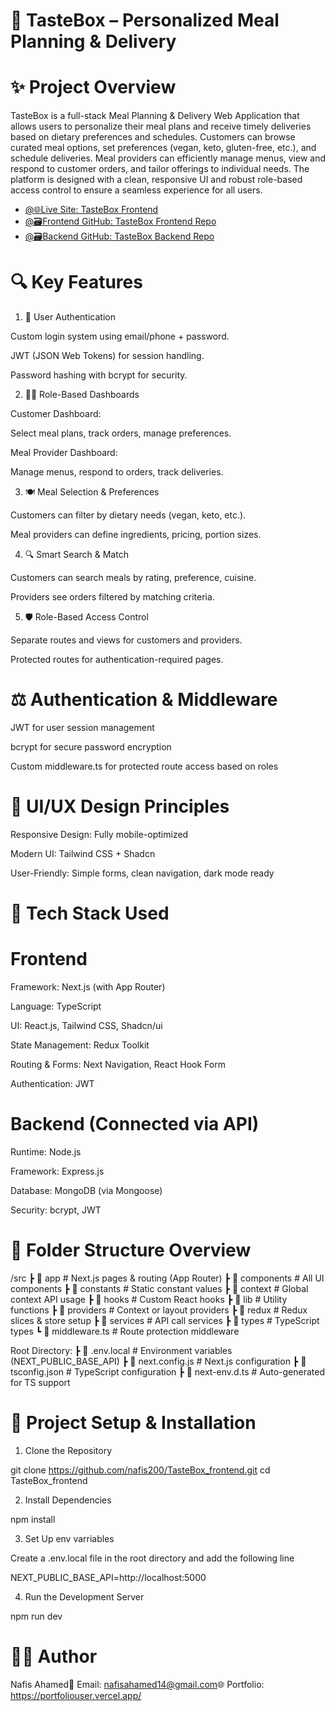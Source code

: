 # 🍱 TasteBox – Personalized Meal Planning & Delivery

# ✨ Project Overview

TasteBox is a full-stack Meal Planning & Delivery Web Application that allows users to personalize their meal plans and receive timely deliveries based on dietary preferences and schedules. Customers can browse curated meal options, set preferences (vegan, keto, gluten-free, etc.), and schedule deliveries. Meal providers can efficiently manage menus, view and respond to customer orders, and tailor offerings to individual needs. The platform is designed with a clean, responsive UI and robust role-based access control to ensure a seamless experience for all users.



- [@🌐Live Site: TasteBox Frontend](https://meal-shop-frontend.vercel.app/) 
- [@🗃️Frontend GitHub: TasteBox Frontend Repo](https://github.com/nafis200/portfolio-backend) 
- [@🗃️Backend GitHub: TasteBox Backend Repo](https://github.com/nafis200/assignment-6-frontend) 


# 🔍 Key Features

1. 🔐 User Authentication

Custom login system using email/phone + password.

JWT (JSON Web Tokens) for session handling.

Password hashing with bcrypt for security.

2. 🧑‍🍳 Role-Based Dashboards

Customer Dashboard:

Select meal plans, track orders, manage preferences.

Meal Provider Dashboard:

Manage menus, respond to orders, track deliveries.

3. 🍽️ Meal Selection & Preferences

Customers can filter by dietary needs (vegan, keto, etc.).

Meal providers can define ingredients, pricing, portion sizes.

4. 🔍 Smart Search & Match

Customers can search meals by rating, preference, cuisine.

Providers see orders filtered by matching criteria.

5. 🛡️ Role-Based Access Control

Separate routes and views for customers and providers.

Protected routes for authentication-required pages.



# ⚖️ Authentication & Middleware

JWT for user session management

bcrypt for secure password encryption

Custom middleware.ts for protected route access based on roles

# 📱 UI/UX Design Principles

Responsive Design: Fully mobile-optimized

Modern UI: Tailwind CSS + Shadcn

User-Friendly: Simple forms, clean navigation, dark mode ready




# 🧪 Tech Stack Used

# Frontend

Framework: Next.js (with App Router)

Language: TypeScript

UI: React.js, Tailwind CSS, Shadcn/ui

State Management: Redux Toolkit

Routing & Forms: Next Navigation, React Hook Form

Authentication: JWT

# Backend (Connected via API)

Runtime: Node.js

Framework: Express.js

Database: MongoDB (via Mongoose)

Security: bcrypt, JWT

# 📂 Folder Structure Overview

/src
 ┣ 📁 app              # Next.js pages & routing (App Router)
 ┣ 📁 components       # All UI components
 ┣ 📁 constants        # Static constant values
 ┣ 📁 context          # Global context API usage
 ┣ 📁 hooks            # Custom React hooks
 ┣ 📁 lib              # Utility functions
 ┣ 📁 providers        # Context or layout providers
 ┣ 📁 redux            # Redux slices & store setup
 ┣ 📁 services         # API call services
 ┣ 📁 types            # TypeScript types
 ┗ 🔴 middleware.ts    # Route protection middleware

Root Directory:
 ┣ 🔴 .env.local       # Environment variables (NEXT_PUBLIC_BASE_API)
 ┣ 🔴 next.config.js   # Next.js configuration
 ┣ 🔴 tsconfig.json    # TypeScript configuration
 ┣ 🔴 next-env.d.ts    # Auto-generated for TS support

# 🚧 Project Setup & Installation

1. Clone the Repository

git clone https://github.com/nafis200/TasteBox_frontend.git
cd TasteBox_frontend

2. Install Dependencies

npm install

3. Set Up env varriables

Create a .env.local file in the root directory and add the following line

NEXT_PUBLIC_BASE_API=http://localhost:5000

4. Run the Development Server

npm run dev


# 👨‍💼 Author

Nafis Ahamed📧 Email: nafisahamed14@gmail.com🌐 Portfolio: https://portfoliouser.vercel.app/